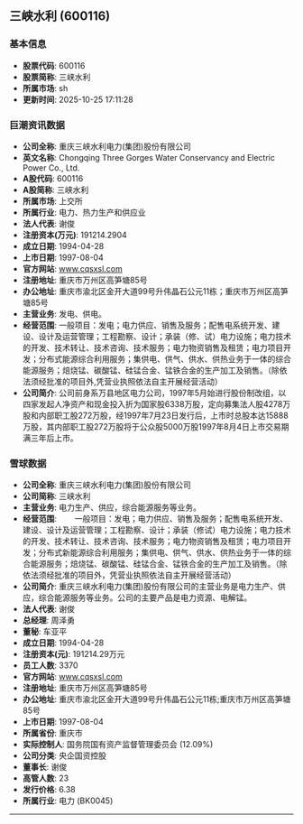 ## 三峡水利 (600116)

### 基本信息

- **股票代码**: 600116
- **股票简称**: 三峡水利
- **所属市场**: sh
- **更新时间**: 2025-10-25 17:11:28

### 巨潮资讯数据

- **公司全称**: 重庆三峡水利电力(集团)股份有限公司
- **英文名称**: Chongqing Three Gorges Water Conservancy and Electric Power Co., Ltd.
- **A股代码**: 600116
- **A股简称**: 三峡水利
- **所属市场**: 上交所
- **所属行业**: 电力、热力生产和供应业
- **法人代表**: 谢俊
- **注册资本(万元)**: 191214.2904
- **成立日期**: 1994-04-28
- **上市日期**: 1997-08-04
- **官方网站**: www.cqsxsl.com
- **注册地址**: 重庆市万州区高笋塘85号
- **办公地址**: 重庆市渝北区金开大道99号升伟晶石公元11栋；重庆市万州区高笋塘85号
- **主营业务**: 发电、供电。
- **经营范围**: 一般项目：发电；电力供应、销售及服务；配售电系统开发、建设、设计及运营管理；工程勘察、设计；承装（修、试）电力设施；电力技术的开发、技术转让、技术咨询、技术服务；电力物资销售及租赁；电力项目开发；分布式能源综合利用服务；集供电、供气、供水、供热业务于一体的综合能源服务；焙烧锰、碳酸锰、硅锰合金、锰铁合金的生产加工及销售。（除依法须经批准的项目外,凭营业执照依法自主开展经营活动）
- **公司简介**: 公司前身系万县地区电力公司，1997年5月始进行股份制改组，以四家发起人净资产和现金投入折为国家股6338万股，定向募集法人股4278万股和内部职工股272万股，经1997年7月23日发行后，上市时总股本达15888万股，其内部职工股272万股将于公众股5000万股1997年8月4日上市交易期满三年后上市。

### 雪球数据

- **公司全称**: 重庆三峡水利电力(集团)股份有限公司
- **公司简称**: 三峡水利
- **主营业务**: 电力生产、供应，综合能源服务等业务。
- **经营范围**: 　　一般项目：发电；电力供应、销售及服务；配售电系统开发、建设、设计及运营管理；工程勘察、设计；承装（修试）电力设施；电力技术的开发、技术转让、技术咨询、技术服务；电力物资销售及租赁；电力项目开发；分布式新能源综合利用服务；集供电、供气、供水、供热业务于一体的综合能源服务；焙烧锰、碳酸锰、硅锰合金、锰铁合金的生产加工及销售。（除依法须经批准的项目外，凭营业执照依法自主开展经营活动）
- **公司简介**: 重庆三峡水利电力(集团)股份有限公司的主营业务是电力生产、供应，综合能源服务等业务。公司的主要产品是电力资源、电解锰。
- **法人代表**: 谢俊
- **总经理**: 周泽勇
- **董秘**: 车亚平
- **成立日期**: 1994-04-28
- **注册资本(元)**: 191214.29万元
- **员工人数**: 3370
- **官方网站**: www.cqsxsl.com
- **注册地址**: 重庆市万州区高笋塘85号
- **办公地址**: 重庆市渝北区金开大道99号升伟晶石公元11栋;重庆市万州区高笋塘85号
- **上市日期**: 1997-08-04
- **所属省份**: 重庆市
- **实际控制人**: 国务院国有资产监督管理委员会 (12.09%)
- **公司分类**: 央企国资控股
- **董事长**: 谢俊
- **高管人数**: 23
- **发行价格**: 6.38
- **所属行业**: 电力 (BK0045)

---